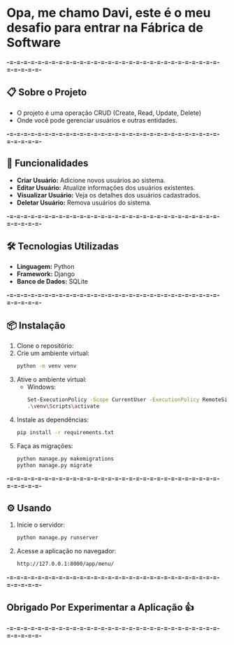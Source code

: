 # Opa, me chamo Davi, este é o meu desafio para entrar na Fábrica de Software

**-=-=-=-=-=-=-=-=-=-=-=-=-=-=-=-=-=-=-=-=-=-=-=-=-=-=-=-=-=-=-=-=-=-=-=-**
## 📋 Sobre o Projeto<br>
- O projeto é uma operação CRUD (Create, Read, Update, Delete) <br>
- Onde você pode gerenciar usuários e outras entidades.
  
**-=-=-=-=-=-=-=-=-=-=-=-=-=-=-=-=-=-=-=-=-=-=-=-=-=-=-=-=-=-=-=-=-=-=-=-**
## 🚀 Funcionalidades

- **Criar Usuário:** Adicione novos usuários ao sistema.
- **Editar Usuário:** Atualize informações dos usuários existentes.
- **Visualizar Usuário:** Veja os detalhes dos usuários cadastrados.
- **Deletar Usuário:** Remova usuários do sistema.
  
**-=-=-=-=-=-=-=-=-=-=-=-=-=-=-=-=-=-=-=-=-=-=-=-=-=-=-=-=-=-=-=-=-=-=-=-**
## 🛠️ Tecnologias Utilizadas

- **Linguagem:** Python
- **Framework:** Django
- **Banco de Dados:** SQLite

**-=-=-=-=-=-=-=-=-=-=-=-=-=-=-=-=-=-=-=-=-=-=-=-=-=-=-=-=-=-=-=-=-=-=-=-**
## 📦 Instalação

1. Clone o repositório:
2. Crie um ambiente virtual:
   ```sh
   python -m venv venv
   ```
3. Ative o ambiente virtual:
   - Windows:
     ```sh
     Set-ExecutionPolicy -Scope CurrentUser -ExecutionPolicy RemoteSigned
     .\venv\Scripts\activate
     ```
4. Instale as dependências:
   ```sh
   pip install -r requirements.txt
   ```
5. Faça as migrações:
   ```sh
   python manage.py makemigrations
   python manage.py migrate
   ```

**-=-=-=-=-=-=-=-=-=-=-=-=-=-=-=-=-=-=-=-=-=-=-=-=-=-=-=-=-=-=-=-=-=-=-=-**
## ⚙️ Usando
1. Inicie o servidor:
   ```sh
   python manage.py runserver
   ```
2. Acesse a aplicação no navegador:
   ```sh
   http://127.0.0.1:8000/app/menu/
   ```
**-=-=-=-=-=-=-=-=-=-=-=-=-=-=-=-=-=-=-=-=-=-=-=-=-=-=-=-=-=-=-=-=-=-=-=-**
## Obrigado Por Experimentar a Aplicação 👍
**-=-=-=-=-=-=-=-=-=-=-=-=-=-=-=-=-=-=-=-=-=-=-=-=-=-=-=-=-=-=-=-=-=-=-=-**
